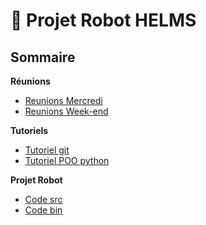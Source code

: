 # 🤖 Projet Robot HELMS

## Sommaire

**Réunions**
- [Reunions Mercredi](Reunions/Reunions_mercredi/)
- [Reunions Week-end](Reunions/Reunions_weekend/)

**Tutoriels**
- [Tutoriel git](Tuto/Git/)
- [Tutoriel POO python](Tuto/Python/)

**Projet Robot**
- [Code src](Robot/src)
- [Code bin](Robot/bin)
